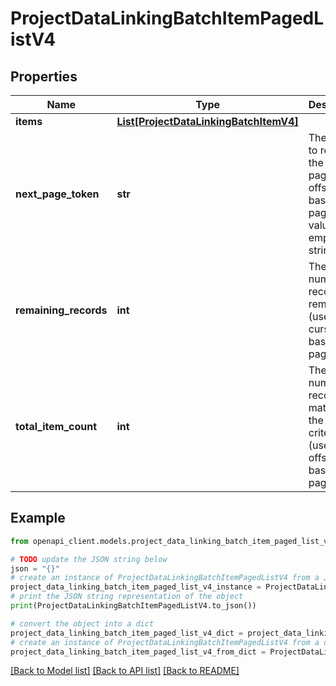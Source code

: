 # ProjectDataLinkingBatchItemPagedListV4


## Properties

Name | Type | Description | Notes
------------ | ------------- | ------------- | -------------
**items** | [**List[ProjectDataLinkingBatchItemV4]**](ProjectDataLinkingBatchItemV4.md) |  | 
**next_page_token** | **str** | The cursor to request the next page. For offset-based paging the value is an empty string. | [optional] 
**remaining_records** | **int** | The number of records remaining (used in cursor based pagination) | [optional] 
**total_item_count** | **int** | The total number of records matching the search criteria (used in offset based pagination) | [optional] 

## Example

```python
from openapi_client.models.project_data_linking_batch_item_paged_list_v4 import ProjectDataLinkingBatchItemPagedListV4

# TODO update the JSON string below
json = "{}"
# create an instance of ProjectDataLinkingBatchItemPagedListV4 from a JSON string
project_data_linking_batch_item_paged_list_v4_instance = ProjectDataLinkingBatchItemPagedListV4.from_json(json)
# print the JSON string representation of the object
print(ProjectDataLinkingBatchItemPagedListV4.to_json())

# convert the object into a dict
project_data_linking_batch_item_paged_list_v4_dict = project_data_linking_batch_item_paged_list_v4_instance.to_dict()
# create an instance of ProjectDataLinkingBatchItemPagedListV4 from a dict
project_data_linking_batch_item_paged_list_v4_from_dict = ProjectDataLinkingBatchItemPagedListV4.from_dict(project_data_linking_batch_item_paged_list_v4_dict)
```
[[Back to Model list]](../README.md#documentation-for-models) [[Back to API list]](../README.md#documentation-for-api-endpoints) [[Back to README]](../README.md)


